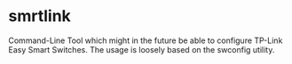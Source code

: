 # smrtlink
Command-Line Tool which might in the future be able to configure TP-Link Easy Smart Switches.
The usage is loosely based on the swconfig utility. 
